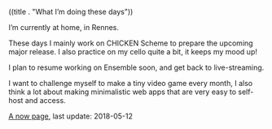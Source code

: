 ((title . "What I’m doing these days"))

I’m currently at home, in Rennes.

These days I mainly work on CHICKEN Scheme to prepare the upcoming major release.
I also practice on my cello quite a bit, it keeps my mood up!

I plan to resume working on Ensemble soon, and get back to live-streaming.

I want to challenge myself to make a tiny video game every month, I also think a lot about making minimalistic web apps that are very easy to self-host and access.

[A now page](https://nownownow.com/about), last update: 2018-05-12
